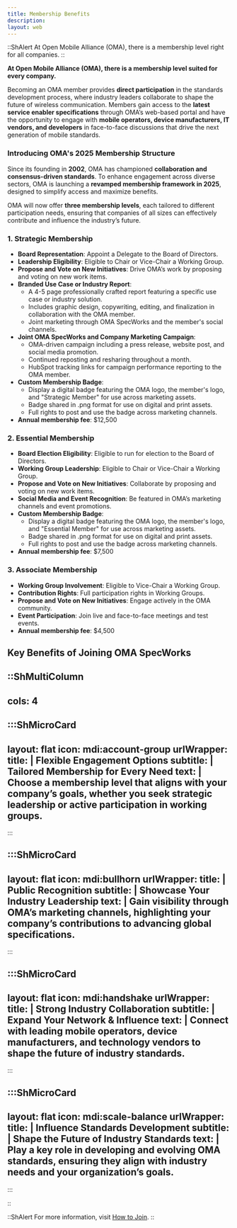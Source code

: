 ```yaml
---
title: Membership Benefits
description:
layout: web
---
```

::ShAlert
At Open Mobile Alliance (OMA), there is a membership level right for all companies.
::

**At Open Mobile Alliance (OMA), there is a membership level suited for every company.**  

Becoming an OMA member provides **direct participation** in the standards development process, where industry leaders collaborate to shape the future of wireless communication. Members gain access to the **latest service enabler specifications** through OMA’s web-based portal and have the opportunity to engage with **mobile operators, device manufacturers, IT vendors, and developers** in face-to-face discussions that drive the next generation of mobile standards.  

### **Introducing OMA's 2025 Membership Structure**  

Since its founding in **2002**, OMA has championed **collaboration and consensus-driven standards**. To enhance engagement across diverse sectors, OMA is launching a **revamped membership framework in 2025**, designed to simplify access and maximize benefits.  

OMA will now offer **three membership levels**, each tailored to different participation needs, ensuring that companies of all sizes can effectively contribute and influence the industry’s future.


### 1. Strategic Membership
- **Board Representation**: Appoint a Delegate to the Board of Directors.
- **Leadership Eligibility**: Eligible to Chair or Vice-Chair a Working Group.
- **Propose and Vote on New Initiatives**: Drive OMA’s work by proposing and voting on new work items.
- **Branded Use Case or Industry Report**: 
  - A 4-5 page professionally crafted report featuring a specific use case or industry solution.
  - Includes graphic design, copywriting, editing, and finalization in collaboration with the OMA member.
  - Joint marketing through OMA SpecWorks and the member's social channels.
- **Joint OMA SpecWorks and Company Marketing Campaign**:
  - OMA-driven campaign including a press release, website post, and social media promotion.
  - Continued reposting and resharing throughout a month.
  - HubSpot tracking links for campaign performance reporting to the OMA member.
- **Custom Membership Badge**: 
  - Display a digital badge featuring the OMA logo, the member's logo, and "Strategic Member" for use across marketing assets.
  - Badge shared in .png format for use on digital and print assets.
  - Full rights to post and use the badge across marketing channels.
- **Annual membership fee**: $12,500

### 2. Essential Membership
- **Board Election Eligibility**: Eligible to run for election to the Board of Directors.
- **Working Group Leadership**: Eligible to Chair or Vice-Chair a Working Group.
- **Propose and Vote on New Initiatives**: Collaborate by proposing and voting on new work items.
- **Social Media and Event Recognition**: Be featured in OMA’s marketing channels and event promotions.
- **Custom Membership Badge**: 
  - Display a digital badge featuring the OMA logo, the member's logo, and "Essential Member" for use across marketing assets.
  - Badge shared in .png format for use on digital and print assets.
  - Full rights to post and use the badge across marketing channels.
- **Annual membership fee**: $7,500

### 3. Associate Membership
- **Working Group Involvement**: Eligible to Vice-Chair a Working Group.
- **Contribution Rights**: Full participation rights in Working Groups.
- **Propose and Vote on New Initiatives**: Engage actively in the OMA community.
- **Event Participation**: Join live and face-to-face meetings and test events.  
- **Annual membership fee**: $4,500

## Key Benefits of Joining OMA SpecWorks

::ShMultiColumn
---
cols: 4
---
  :::ShMicroCard
  ---
  layout: flat
  icon: mdi:account-group
  urlWrapper:
  title: |
      Flexible Engagement Options
  subtitle: |
      Tailored Membership for Every Need
  text: |
      Choose a membership level that aligns with your company’s goals, whether you seek **strategic leadership** or active participation in working groups.
  ---
  :::

  :::ShMicroCard
  ---
  layout: flat
  icon: mdi:bullhorn
  urlWrapper: 
  title: |
      Public Recognition
  subtitle: |
      Showcase Your Industry Leadership
  text: |
      Gain visibility through **OMA’s marketing channels**, highlighting your company’s contributions to advancing global specifications.
  ---
  :::

  :::ShMicroCard
  ---
  layout: flat
  icon: mdi:handshake
  urlWrapper: 
  title: |
      Strong Industry Collaboration
  subtitle: |
      Expand Your Network & Influence
  text: |
      Connect with **leading mobile operators, device manufacturers, and technology vendors** to shape the future of industry standards.
  ---
  :::

  :::ShMicroCard
  ---
  layout: flat
  icon: mdi:scale-balance
  urlWrapper: 
  title: |
      Influence Standards Development
  subtitle: |
      Shape the Future of Industry Standards
  text: |
      Play a key role in **developing and evolving OMA standards**, ensuring they align with industry needs and your organization’s goals.
  ---
  :::

::

 ::ShAlert
 For more information, visit [How to Join](/join).
 ::